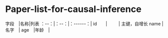 
# Paper-list-for-causal-inference

字段　|名称|列表 ：--：|：--：|：------：| id　　| 　　 | 主键，自增长 name |名字　| age　|年龄　|

